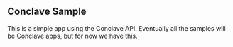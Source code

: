 ## Conclave Sample

This is a simple app using the Conclave API. Eventually all the samples will be Conclave apps, but for now we have this.
